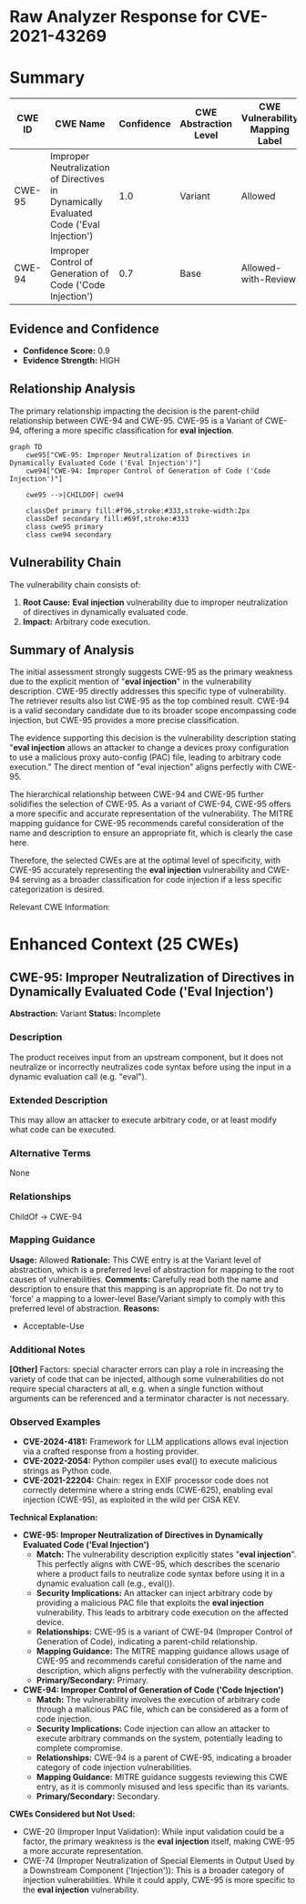# Raw Analyzer Response for CVE-2021-43269

# Summary
| CWE ID | CWE Name | Confidence | CWE Abstraction Level | CWE Vulnerability Mapping Label | CWE-Vulnerability Mapping Notes |
|---|---|---|---|---|---|
| CWE-95 | Improper Neutralization of Directives in Dynamically Evaluated Code ('Eval Injection') | 1.0 | Variant | Allowed | Primary CWE |
| CWE-94 | Improper Control of Generation of Code ('Code Injection') | 0.7 | Base | Allowed-with-Review | Secondary Candidate |

## Evidence and Confidence

*   **Confidence Score:** 0.9
*   **Evidence Strength:** HIGH

## Relationship Analysis
The primary relationship impacting the decision is the parent-child relationship between CWE-94 and CWE-95. CWE-95 is a Variant of CWE-94, offering a more specific classification for **eval injection**.

```mermaid
graph TD
    cwe95["CWE-95: Improper Neutralization of Directives in Dynamically Evaluated Code ('Eval Injection')"]
    cwe94["CWE-94: Improper Control of Generation of Code ('Code Injection')"]

    cwe95 -->|CHILDOF| cwe94

    classDef primary fill:#f96,stroke:#333,stroke-width:2px
    classDef secondary fill:#69f,stroke:#333
    class cwe95 primary
    class cwe94 secondary
```

## Vulnerability Chain
The vulnerability chain consists of:
1.  **Root Cause:** **Eval injection** vulnerability due to improper neutralization of directives in dynamically evaluated code.
2.  **Impact:** Arbitrary code execution.

## Summary of Analysis
The initial assessment strongly suggests CWE-95 as the primary weakness due to the explicit mention of "**eval injection**" in the vulnerability description. CWE-95 directly addresses this specific type of vulnerability. The retriever results also list CWE-95 as the top combined result. CWE-94 is a valid secondary candidate due to its broader scope encompassing code injection, but CWE-95 provides a more precise classification.

The evidence supporting this decision is the vulnerability description stating "**eval injection** allows an attacker to change a devices proxy configuration to use a malicious proxy auto-config (PAC) file, leading to arbitrary code execution." The direct mention of "eval injection" aligns perfectly with CWE-95.

The hierarchical relationship between CWE-94 and CWE-95 further solidifies the selection of CWE-95. As a variant of CWE-94, CWE-95 offers a more specific and accurate representation of the vulnerability. The MITRE mapping guidance for CWE-95 recommends careful consideration of the name and description to ensure an appropriate fit, which is clearly the case here.

Therefore, the selected CWEs are at the optimal level of specificity, with CWE-95 accurately representing the **eval injection** vulnerability and CWE-94 serving as a broader classification for code injection if a less specific categorization is desired.

Relevant CWE Information:

# Enhanced Context (25 CWEs)

## CWE-95: Improper Neutralization of Directives in Dynamically Evaluated Code ('Eval Injection')
**Abstraction:** Variant
**Status:** Incomplete

### Description
The product receives input from an upstream component, but it does not neutralize or incorrectly neutralizes code syntax before using the input in a dynamic evaluation call (e.g. "eval").

### Extended Description
This may allow an attacker to execute arbitrary code, or at least modify what code can be executed.

### Alternative Terms
None

### Relationships
ChildOf -> CWE-94

### Mapping Guidance
**Usage:** Allowed
**Rationale:** This CWE entry is at the Variant level of abstraction, which is a preferred level of abstraction for mapping to the root causes of vulnerabilities.
**Comments:** Carefully read both the name and description to ensure that this mapping is an appropriate fit. Do not try to 'force' a mapping to a lower-level Base/Variant simply to comply with this preferred level of abstraction.
**Reasons:**
- Acceptable-Use

### Additional Notes
**[Other]** Factors: special character errors can play a role in increasing the variety of code that can be injected, although some vulnerabilities do not require special characters at all, e.g. when a single function without arguments can be referenced and a terminator character is not necessary.

### Observed Examples
- **CVE-2024-4181:** Framework for LLM applications allows eval injection via a crafted response from a hosting provider.
- **CVE-2022-2054:** Python compiler uses eval() to execute malicious strings as Python code.
- **CVE-2021-22204:** Chain: regex in EXIF processor code does not correctly determine where a string ends (CWE-625), enabling eval injection (CWE-95), as exploited in the wild per CISA KEV.

**Technical Explanation:**

*   **CWE-95: Improper Neutralization of Directives in Dynamically Evaluated Code ('Eval Injection')**
    *   **Match:** The vulnerability description explicitly states "**eval injection**". This perfectly aligns with CWE-95, which describes the scenario where a product fails to neutralize code syntax before using it in a dynamic evaluation call (e.g., eval()).
    *   **Security Implications:** An attacker can inject arbitrary code by providing a malicious PAC file that exploits the **eval injection** vulnerability. This leads to arbitrary code execution on the affected device.
    *   **Relationships:** CWE-95 is a variant of CWE-94 (Improper Control of Generation of Code), indicating a parent-child relationship.
    *   **Mapping Guidance:** The MITRE mapping guidance allows usage of CWE-95 and recommends careful consideration of the name and description, which aligns perfectly with the vulnerability description.
    *   **Primary/Secondary:** Primary.
*   **CWE-94: Improper Control of Generation of Code ('Code Injection')**
    *   **Match:** The vulnerability involves the execution of arbitrary code through a malicious PAC file, which can be considered as a form of code injection.
    *   **Security Implications:** Code injection can allow an attacker to execute arbitrary commands on the system, potentially leading to complete compromise.
    *   **Relationships:** CWE-94 is a parent of CWE-95, indicating a broader category of code injection vulnerabilities.
    *   **Mapping Guidance:** MITRE guidance suggests reviewing this CWE entry, as it is commonly misused and less specific than its variants.
    *   **Primary/Secondary:** Secondary.

**CWEs Considered but Not Used:**

*   CWE-20 (Improper Input Validation): While input validation could be a factor, the primary weakness is the **eval injection** itself, making CWE-95 a more accurate representation.
*   CWE-74 (Improper Neutralization of Special Elements in Output Used by a Downstream Component ('Injection')): This is a broader category of injection vulnerabilities. While it could apply, CWE-95 is more specific to the **eval injection** vulnerability.